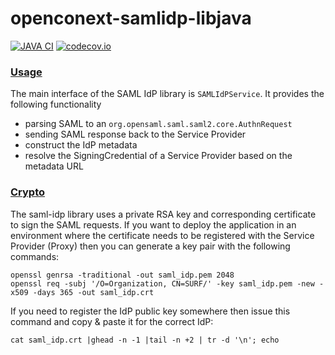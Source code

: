 # openconext-samlidp-libjava
[![JAVA CI](https://github.com/OpenConext/openconext-samlidp-libjava/actions/workflows/actions.yml/badge.svg)](https://github.com/OpenConext/openconext-samlidp-libjava/actions/workflows/actions.yml)
[![codecov.io](https://codecov.io/github/OpenConext/openconext-samlidp-libjava/coverage.svg)](https://codecov.io/github/OpenConext/openconext-samlidp-libjava)

### [Usage](#usage)

The main interface of the SAML IdP library is `SAMLIdPService`. 
It provides the following functionality
- parsing SAML to an `org.opensaml.saml.saml2.core.AuthnRequest`
- sending SAML response back to the Service Provider
- construct the IdP metadata
- resolve the SigningCredential of a Service Provider based on the metadata URL

### [Crypto](#crypto)

The saml-idp library uses a private RSA key and corresponding certificate to sign the SAML requests. If you want to
deploy the application in an environment where the certificate needs to be registered with the Service Provider (Proxy)
then you can generate a key pair with the following commands:
```
openssl genrsa -traditional -out saml_idp.pem 2048
openssl req -subj '/O=Organization, CN=SURF/' -key saml_idp.pem -new -x509 -days 365 -out saml_idp.crt
```
If you need to register the IdP public key somewhere then issue this command and copy & paste it for the correct IdP:
```
cat saml_idp.crt |ghead -n -1 |tail -n +2 | tr -d '\n'; echo
```

